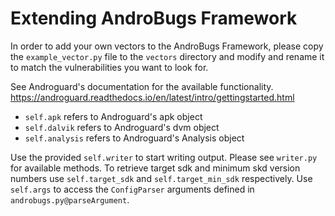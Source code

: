 # Extending AndroBugs Framework
In order to add your own vectors to the AndroBugs Framework, please copy
the `example_vector.py` file to the `vectors` directory and modify and rename it to match
the vulnerabilities you want to look for.

See Androguard's documentation for the available functionality.  https://androguard.readthedocs.io/en/latest/intro/gettingstarted.html

- `self.apk` refers to Androguard's apk object
- `self.dalvik` refers to Androguard's dvm object
- `self.analysis` refers to Androguard's Analysis object

Use the provided `self.writer` to start writing output. Please see `writer.py` for available methods. 
To retrieve target sdk  and minimum skd version numbers use `self.target_sdk` and `self.target_min_sdk` respectively.
Use `self.args` to access the `ConfigParser` arguments defined in `androbugs.py@parseArgument`.
 